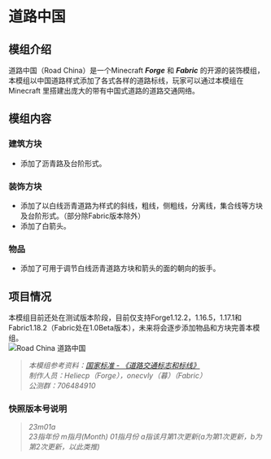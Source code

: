 # 道路中国
## 模组介绍
道路中国（Road China）是一个Minecraft ___Forge___ 和 ___Fabric___ 的开源的装饰模组，本模组以中国道路样式添加了各式各样的道路标线，玩家可以通过本模组在 Minecraft 里搭建出庞大的带有中国式道路的道路交通网络。    
## 模组内容
### 建筑方块 
 - 添加了沥青路及台阶形式。
### 装饰方块
 - 添加了以白线沥青道路为样式的斜线，粗线，侧粗线，分离线，集合线等方块及台阶形式。（部分除Fabric版本除外）  
 - 添加了白箭头。
### 物品
 - 添加了可用于调节白线沥青道路方块和箭头的面的朝向的扳手。
## 项目情况
本模组目前还处在测试版本阶段，目前仅支持Forge1.12.2，1.16.5，1.17.1和 Fabric1.18.2（Fabric处在1.0Beta版本），未来将会逐步添加物品和方块完善本模组。  
![Road China 道路中国](https://www.helloimg.com/images/2022/12/30/oCHx7M.png "Road China 道路中国")
> *本模组参考资料：[国家标准 - 《道路交通标志和标线》](http://jtst.mot.gov.cn/gb/search/gbDetailed?id=e424d8a7313d0ce7d19c6773ad0cdf51)*  
> *制作人员：Heliecp（Forge），onecvly（暮）（Fabric）*  
> *公测群：706484910*
### 快照版本号说明
> *23m01a*   
> *23指年份 m指月(Month) 01指月份 a指该月第1次更新(a为第1次更新，b为第2次更新，以此类推)*
